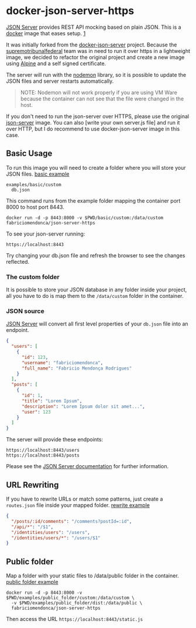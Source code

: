 # docker-json-server-https

[JSON Server](https://github.com/typicode/json-server) provides REST API mocking based on plain JSON.
This is a [docker](https://www.docker.io) image that eases setup. [1](https://github.com/clue/docker-json-server)

It was initially forked from the [docker-json-server](https://github.com/clue/docker-json-server) project. Because the [supremotribunalfederal](https://github.com/supremotribunalfederal) team was in need to run it over https in a lightweight image, we decided to refactor the original project and create a new image using [Alpine](https://alpinelinux.org/) and a self signed certificate.

The server will run with the [nodemon](https://nodemon.io/) library, so it is possible to update the JSON files and server restarts automatically.

> NOTE: Nodemon will not work properly if you are using VM Ware because the container can not see that the file were changed in the host.

If you don't need to run the json-server over HTTPS, please use the original [json-server](https://hub.docker.com/r/clue/json-server/) image. You can also [write your own server.js file] and run it over HTTP, but I do recommend to use docker-json-server image in this case.

## Basic Usage

To run this image you will need to create a folder where you will store your JSON files. [basic example](https://github.com/fabriciomendonca/docker-json-server-https/tree/master/examples/basic)

```
examples/basic/custom
  db.json
```

This command runs from the example folder mapping the container port 8000 to host port 8443.

```
docker run -d -p 8443:8000 -v $PWD/basic/custom:/data/custom fabriciomendonca/json-server-https
```

To see your json-server running:

```
https://localhost:8443
```

Try changing your db.json file and refresh the browser to see the changes reflected.

### The custom folder

It is possible to store your JSON database in any folder inside your project, all you have to do is map them to the `/data/custom` folder in the container.

### JSON source

[JSON Server](https://github.com/typicode/json-server) will convert all first level properties of your `db.json` file into an endpoint.

```json
{
  "users": [
    {
      "id": 123,
      "username": "fabriciomendonca",
      "full_name": "Fabricio Mendonça Rodrigues"
    }
  ],
  "posts": [
    {
      "id": 1,
      "title": "Lorem Ipsum",
      "description": "Lorem Ipsum dolor sit amet...",
      "user": 123
    }
  ]
}
```

The server will provide these endpoints:

```
https://localhost:8443/users
https://localhost:8443/posts
```

Please see the [JSON Server documentation](https://github.com/typicode/json-server) for further information.

## URL Rewriting

If you have to rewrite URLs or match some patterns, just create a `routes.json` file inside your mapped folder. [rewrite example](https://github.com/fabriciomendonca/docker-json-server-https/tree/master/examples/rewrite)

```json
{
  "/posts/:id/comments": "/comments?postId=:id",
  "/api/*": "/$1",
  "/identities/users": "/users",
  "/identities/users/*": "/users/$1"
}
```

## Public folder

Map a folder with your static files to /data/public folder in the container. [public folder example](https://github.com/fabriciomendonca/docker-json-server-https/tree/master/examples/public_folder)

```
docker run -d -p 8443:8000 -v $PWD/examples/public_folder/custom:/data/custom \
  -v $PWD/examples/public_folder/dist:/data/public \
  fabriciomendonca/json-server-https
```

Then access the URL `https://localhost:8443/static.js`
